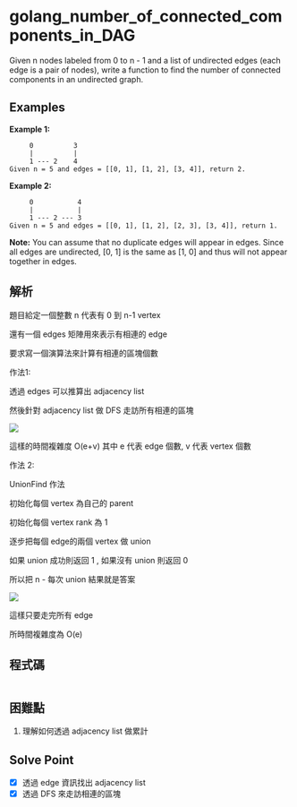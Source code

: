 # golang_number_of_connected_components_in_DAG

Given n nodes labeled from 0 to n - 1 and a list of undirected edges (each edge is a pair of nodes), write a function to find the number of connected components in an undirected graph.

## Examples

**Example 1:**

```
     0          3
     |          |
     1 --- 2    4
Given n = 5 and edges = [[0, 1], [1, 2], [3, 4]], return 2.
```

**Example 2:**

```
     0           4
     |           |
     1 --- 2 --- 3
Given n = 5 and edges = [[0, 1], [1, 2], [2, 3], [3, 4]], return 1.
```

**Note:**
You can assume that no duplicate edges will appear in edges. Since all edges are undirected, [0, 1] is the same as [1, 0] and thus will not appear together in edges.

## 解析

題目給定一個整數 n 代表有 0 到 n-1 vertex

還有一個 edges 矩陣用來表示有相連的 edge

要求寫一個演算法來計算有相連的區塊個數

作法1:

透過 edges 可以推算出 adjacency list 

然後針對 adjacency list 做 DFS 走訪所有相連的區塊

![](https://i.imgur.com/ChnlqUm.png)

這樣的時間複雜度 O(e+v) 其中 e 代表 edge 個數, v 代表 vertex 個數

作法 2:

 UnionFind 作法

初始化每個 vertex 為自己的 parent

初始化每個 vertex rank 為 1

逐步把每個 edge的兩個 vertex 做 union

如果 union 成功則返回 1 , 如果沒有 union 則返回 0

所以把 n - 每次 union 結果就是答案

![](https://i.imgur.com/E9s7zex.png)

這樣只要走完所有 edge

所時間複雜度為 O(e)

## 程式碼
```java

```
## 困難點

1. 理解如何透過 adjacency list 做累計

## Solve Point

- [x]  透過 edge 資訊找出 adjacency list
- [x]  透過 DFS 來走訪相連的區塊